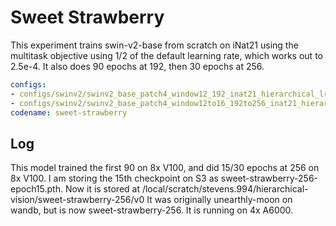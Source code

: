 # Sweet Strawberry

This experiment trains swin-v2-base from scratch on iNat21 using the multitask objective using 1/2 of the default learning rate, which works out to 2.5e-4.
It also does 90 epochs at 192, then 30 epochs at 256.

```yaml
configs:
- configs/swinv2/swinv2_base_patch4_window12_192_inat21_hierarchical_lr2.5.yaml
- configs/swinv2/swinv2_base_patch4_window12to16_192to256_inat21_hierarchical_lr2.5_ft.yaml
codename: sweet-strawberry
```

## Log

This model trained the first 90 on 8x V100, and did 15/30 epochs at 256 on 8x V100. 
I am storing the 15th checkpoint on S3 as sweet-strawberry-256-epoch15.pth.
Now it is stored at /local/scratch/stevens.994/hierarchical-vision/sweet-strawberry-256/v0
It was originally unearthly-moon on wandb, but is now sweet-strawberry-256.
It is running on 4x A6000.
